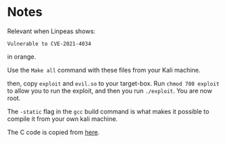 # Notes

Relevant when Linpeas shows:

```
Vulnerable to CVE-2021-4034
```
in orange.

Use the `Make all` command with these files from your Kali machine.


then, copy `exploit` and `evil.so` to your target-box.
Run `chmod 700 exploit` to allow you to run the exploit, and then you run `./exploit`.
You are now root.

The `-static` flag in the `gcc` build command is what makes it possible to compile it from your own kali machine.

The C code is copied from [here](https://packetstormsecurity.com/files/165739/PolicyKit-1-0.105-31-Privilege-Escalation.html).

